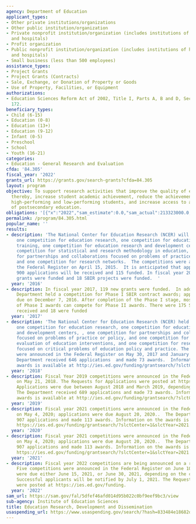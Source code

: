 ```yaml
---
agency: Department of Education
applicant_types:
- Other private institutions/organizations
- Other public institution/organization
- Private nonprofit institution/organization (includes institutions of higher education
  and hospitals)
- Profit organization
- Public nonprofit institution/organization (includes institutions of higher education
  and hospitals)
- Small business (less than 500 employees)
assistance_types:
- Project Grants
- Project Grants (Contracts)
- Sale, Exchange, or Donation of Property or Goods
- Use of Property, Facilities, or Equipment
authorizations:
- Education Sciences Reform Act of 2002, Title I, Parts A, B and D, Sections 133 and
  172.
beneficiary_types:
- Child (6-15)
- Education (0-8)
- Education (13+)
- Education (9-12)
- Infant (0-5)
- Preschool
- School
- Youth (16-21)
categories:
- Education - General Research and Evaluation
cfda: '84.305'
fiscal_year: '2022'
grants_url: https://grants.gov/search-grants?cfda=84.305
layout: program
objective: To support research activities that improve the quality of education and,
  thereby, increase student academic achievement, reduce the achievement gap between
  high-performing and low-performing students, and increase access to and completion
  of postsecondary education.
obligations: '[{"x":"2022","sam_estimate":0.0,"sam_actual":213323000.0,"usa_spending_actual":174314607.9},{"x":"2023","sam_estimate":248908000.0,"sam_actual":0.0,"usa_spending_actual":162955503.74},{"x":"2024","sam_estimate":311651000.0,"sam_actual":0.0,"usa_spending_actual":117269800.6}]'
permalink: /program/84.305.html
popular_name: ''
results:
- description: 'The National Center for Education Research (NCER) will hold six competitions:
    one competition for education research, one competition for education research
    training, one competition for education research and development centers, one
    competition for statistical and research methodology in education, one competition
    for partnerships and collaborations focused on problems of practice or policy,
    and one competition for research networks.  The competitions were announced in
    the Federal Register on April 15, 2015.  It is anticipated that approximately
    900 applications will be received and 115 funded. In fiscal year 2016, 82 research
    grants were funded and 18 SBIR projects were funded.  '
  year: '2016'
- description: In fiscal year 2017, 119 new grants were funded.  In addition, the
    Department held a competition for Phase I SBIR contract awards; applications were
    due on December 7, 2016. After completion of the Phase I stage, most recipients
    of Phase I awards can compete for Phase II awards. There were 175 SBIR applications
    received and 18 were funded
  year: '2017'
- description: 'The National Center for Education Research (NCER) held five competitions:
    one competition for education research, one competition for education research
    and development centers, , one competition for partnerships and collaborations
    focused on problems of practice or policy, and one competition for low-cost, short-duration
    evaluation of education interventions, and one competition for research networks
    focused on critical problems of education policy and practice. The competitions
    were announced in the Federal Register on May 30, 2017 and January 22, 2018. The
    Department received 646 applications  and made 73 awards.  Information on the
    awards is available at http://ies.ed.gov/funding/grantsearch/?slctCenter=1.'
  year: '2018'
- description: Fiscal Year 2019 competitions were announced in the Federal Register
    on May 21, 2018. The Requests for Applications were posted at https://ies.ed.gov/funding.
    Applications were due between August 2018 and March 2019, depending on the competition.
    The Department received 689 applications and made 73 awards. Information on the
    awards is available at http://ies.ed.gov/funding/grantsearch/?slctCenter=1
  year: '2019'
- description: Fiscal year 2021 competitions were announced in the Federal Register
    on May 4, 2020; applications were due August 20, 2020..  The Department received
    907 applications and made 113 awards. Information on the awards is available at
    https://ies.ed.gov/funding/grantsearch/?slctCenter=1&slctYear=2021.
  year: '2020'
- description: Fiscal year 2021 competitions were announced in the Federal Register
    on May 4, 2020; applications were due August 20, 2020..  The Department received
    907 applications and made 113 awards. Information on the awards is available at
    https://ies.ed.gov/funding/grantsearch/?slctCenter=1&slctYear=2021.
  year: '2021'
- description: Fiscal year 2022 competitions are being announced on a rolling basis.
    Five competitions were announced in the Federal Register on June 10, 2021; applications
    were due either June 15, 2021, or June 30, 2021, depending on the competition.
    Successful applicants will be notified by July 1, 2021. The Requests for Applications
    were posted at https://ies.ed.gov/funding.
  year: '2022'
sam_url: https://sam.gov/fal/5dfef46afd014d95b022c0bf9eef9bc3/view
sub-agency: Institute of Education Sciences
title: Education Research, Development and Dissemination
usaspending_url: https://www.usaspending.gov/search/?hash=833484e18682d00c2ae28673573292fb
---
```

